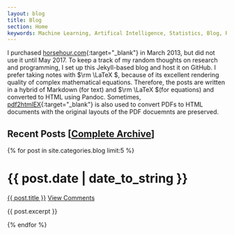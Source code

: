 ```yaml
---
layout: blog
title: Blog
section: Home
keywords: Machine Learning, Artifical Intelligence, Statistics, Blog, Research
---
```


I purchased [horsehour.com][horsehour]{:target="_blank"} in March 2013, 
but did not use it until May 2017. 
To keep a track of my random thoughts on research and programming, 
I set up this Jekyll-based blog and host it on GitHub. 
I prefer taking notes with $\rm \LaTeX $,
because of its excellent rendering quality of complex mathematical equations. 
Therefore, the posts are written in a hybrid of Markdown (for text) and $\rm \LaTeX $(for equations) and 
converted to HTML using Pandoc. 
Sometimes, [pdf2htmlEX][pdf2htmlex]{:target="_blank"} is also used to convert PDFs to 
HTML documents with the original layouts of the PDF docuemnts are preserved.

Recent Posts [<a href="arxiv.html">Complete Archive</a>]
------------

{% for post in site.categories.blog limit:5 %}
<div class="section list">
  <h1>{{ post.date | date_to_string }}</h1>
  <p class="line">
  <a class="title" href="{{ post.url }}">{{ post.title }}</a>
  <a class="comments" href="{{ post.url }}#disqus_thread">View Comments</a>
  </p>
  <p class="excerpt">{{ post.excerpt }}</p>
</div>
{% endfor %}


[horsehour]: http://www.horsehour.com/
[pdf2htmlex]: https://github.com/coolwanglu/pdf2htmlEX

